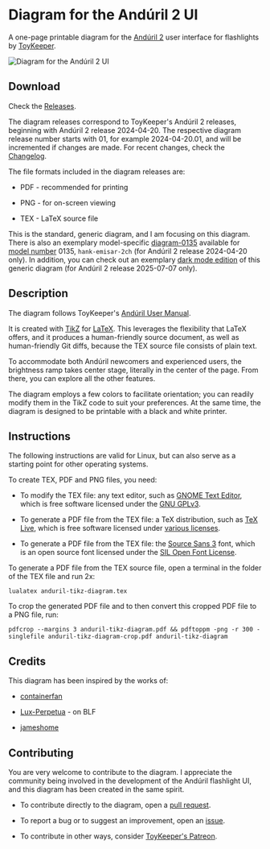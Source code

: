 # Diagram for the Andúril 2 UI

A one-page printable diagram for the
[Andúril 2](https://github.com/ToyKeeper/anduril) user interface for
flashlights by [ToyKeeper](https://github.com/ToyKeeper).

![Diagram for the Andúril 2 UI](https://github.com/dirtydancing/anduril-tikz-diagram/releases/latest/download/anduril-tikz-diagram.png "Andúril 2 UI")

## Download

Check the
[Releases](https://github.com/dirtydancing/anduril-tikz-diagram/releases).

The diagram releases correspond to ToyKeeper's Andúril 2 releases,
beginning with Andúril 2 release 2024-04-20. The respective diagram
release number starts with 01, for example 2024-04-20.01, and will be
incremented if changes are made. For recent changes, check the
[Changelog](CHANGELOG.md).

The file formats included in the diagram releases are:

- PDF - recommended for printing

- PNG - for on-screen viewing

- TEX - LaTeX source file

This is the standard, generic diagram, and I am focusing on this
diagram. There is also an exemplary model-specific
[diagram-0135](https://github.com/dirtydancing/anduril-tikz-diagram-0135)
available for
[model number](https://github.com/ToyKeeper/anduril/blob/trunk/MODELS)
0135, `hank-emisar-2ch` (for Andúril 2 release 2024-04-20 only).
In addition, you can check out an exemplary
[dark mode edition](https://github.com/dirtydancing/anduril-tikz-diagram-dark)
of this generic diagram (for Andúril 2 release 2025-07-07 only).

## Description

The diagram follows ToyKeeper's
[Andúril User Manual](https://github.com/ToyKeeper/anduril/blob/trunk/docs/anduril-manual.md).

It is created with [TikZ](https://github.com/pgf-tikz/pgf) for
[LaTeX](https://www.latex-project.org/). This leverages the flexibility
that LaTeX offers, and it produces a human-friendly source document, as
well as human-friendly Git diffs, because the TEX source file consists
of plain text.

To accommodate both Andúril newcomers and experienced users, the
brightness ramp takes center stage, literally in the center of the
page. From there, you can explore all the other features.

The diagram employs a few colors to facilitate orientation; you can
readily modify them in the TikZ code to suit your preferences. At the
same time, the diagram is designed to be printable with a black and
white printer.

## Instructions

The following instructions are valid for Linux, but can also serve as a
starting point for other operating systems.

To create TEX, PDF and PNG files, you need:

- To modify the TEX file: any text editor, such as
[GNOME Text Editor](https://apps.gnome.org/en/TextEditor/), which is
free software licensed under the
[GNU GPLv3](https://www.gnu.org/licenses/gpl-3.0.en.html).

- To generate a PDF file from the TEX file: a TeX distribution, such as
[TeX Live](https://tug.org/texlive/), which is free software licensed
under [various licenses](https://tug.org/texlive/copying.html).

- To generate a PDF file from the TEX file: the
[Source Sans 3](https://fonts.google.com/specimen/Source+Sans+3) font,
which is an open source font licensed under the
[SIL Open Font License](https://openfontlicense.org/).

To generate a PDF file from the TEX source file, open a terminal in the
folder of the TEX file and run 2x:

`lualatex anduril-tikz-diagram.tex`

To crop the generated PDF file and to then convert this cropped PDF
file to a PNG file, run:

`pdfcrop --margins 3 anduril-tikz-diagram.pdf && pdftoppm -png -r 300 -singlefile anduril-tikz-diagram-crop.pdf anduril-tikz-diagram`

## Credits

This diagram has been inspired by the works of:

- [containerfan](https://github.com/containerfan/anduril2-diagrams)

- [Lux-Perpetua](https://budgetlightforum.com/t/anduril-2-ui-diagrams-generic-lumintop-sofirn/65927) - on BLF

- [jameshome](https://github.com/jameshome/anduril-guide)

## Contributing

You are very welcome to contribute to the diagram. I appreciate the
community being involved in the development of the Andúril flashlight
UI, and this diagram has been created in the same spirit.

- To contribute directly to the diagram, open a
[pull request](https://github.com/dirtydancing/anduril-tikz-diagram/pulls).

- To report a bug or to suggest an improvement, open an
[issue](https://github.com/dirtydancing/anduril-tikz-diagram/issues).

- To contribute in other ways, consider
[ToyKeeper's Patreon](https://www.patreon.com/ToyKeeper).
